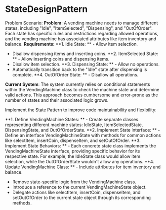 # StateDesignPattern

Problem Scenario:
**Problem**:
A vending machine needs to manage different states, including "Idle", "ItemSelected", "Dispensing", and "OutOfOrder". Each state has specific rules and restrictions regarding allowed operations, and the vending machine has associated attributes like item inventory and balance.
**Requirements**:
**1. Idle State:
**  - Allow item selection.
  - Disallow dispensing items and inserting coins.
**2. ItemSelected State:
**  - Allow inserting coins and dispensing items.
  - Disallow item selection.
**3. Dispensing State:
**  - Allow no operations.
  - Automatically transition back to the "Idle" state after dispensing is complete.
**4. OutOfOrder State:
**  - Disallow all operations.

**Current System**: The system currently relies on conditional statements within the VendingMachine class to check the machine state and determine valid actions. This approach becomes cumbersome and error-prone as the number of states and their associated logic grows.

Implement the State Pattern to improve code maintainability and flexibility:

**1. Define VendingMachine States:
**  - Create separate classes representing different machine states: IdleState, ItemSelectedState, DispensingState, and OutOfOrderState.
**2. Implement State Interface:
**  - Define an interface VendingMachineState with methods for common actions like selectItem, insertCoin, dispenseItem, and setOutOfOrder.
**3. Implement State Behaviors:
**  - Each concrete state class implements the VendingMachineState interface, providing specific behavior for its respective state. For example, the IdleState class would allow item selection, while the OutOfOrderState wouldn't allow any operations.
**4. Update VendingMachine Class:
**  - Include attributes for item inventory and balance.
  - Remove state-specific logic from the VendingMachine class.
  - Introduce a reference to the current VendingMachineState object.
  - Delegate actions like selectItem, insertCoin, dispenseItem, and setOutOfOrder to the current state object through its corresponding methods.

